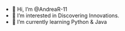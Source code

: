- 👋 Hi, I’m @AndreaR-11
- 👀 I’m interested in Discovering Innovations.
- 🌱 I’m currently learning Python & Java


<!---
AndreaR-11/AndreaR-11 is a ✨ special ✨ repository because its `README.md` (this file) appears on your GitHub profile.
You can click the Preview link to take a look at your changes.
--->
